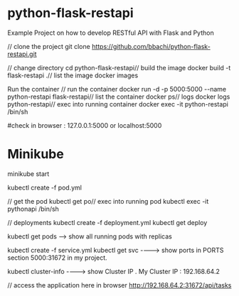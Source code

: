 # python-flask-restapi
Example Project on how to develop RESTful API with Flask and Python



// clone the project
git clone https://github.com/bbachi/python-flask-restapi.git

// change directory
cd python-flask-restapi// build the image
docker build -t flask-restapi .// list the image
docker images

Run the container
// run the container
docker run -d -p 5000:5000 --name python-restapi flask-restapi// list the container
docker ps// logs
docker logs python-restapi// exec into running container
docker exec -it python-restapi /bin/sh

#check in browser :  127.0.0.1:5000  or  localhost:5000 

# Minikube 

minikube start


kubectl create -f pod.yml

// get the pod
kubectl get po// exec into running pod
kubectl exec -it pythonapi /bin/sh

// deployments
kubectl create -f deployment.yml
kubectl get deploy

kubectl get pods --> show all running pods with replicas


kubectl create -f service.yml
kubectl get svc    ---->  show ports in PORTS section     5000:31672 in my project.


kubectl cluster-info ----> show Cluster IP . My Cluster IP : 192.168.64.2

// access the application here in browser
http://192.168.64.2:31672/api/tasks

